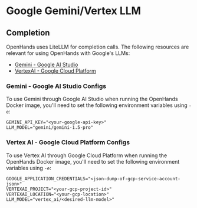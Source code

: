 # Google Gemini/Vertex LLM

## Completion

OpenHands uses LiteLLM for completion calls. The following resources are relevant for using OpenHands with Google's LLMs:

- [Gemini - Google AI Studio](https://docs.litellm.ai/docs/providers/gemini)
- [VertexAI - Google Cloud Platform](https://docs.litellm.ai/docs/providers/vertex)

### Gemini - Google AI Studio Configs

To use Gemini through Google AI Studio when running the OpenHands Docker image, you'll need to set the following environment variables using `-e`:

```
GEMINI_API_KEY="<your-google-api-key>"
LLM_MODEL="gemini/gemini-1.5-pro"
```

### Vertex AI - Google Cloud Platform Configs

To use Vertex AI through Google Cloud Platform when running the OpenHands Docker image, you'll need to set the following environment variables using `-e`:

```
GOOGLE_APPLICATION_CREDENTIALS="<json-dump-of-gcp-service-account-json>"
VERTEXAI_PROJECT="<your-gcp-project-id>"
VERTEXAI_LOCATION="<your-gcp-location>"
LLM_MODEL="vertex_ai/<desired-llm-model>"
```
